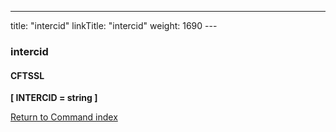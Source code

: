 ---
title: "intercid"
linkTitle: "intercid"
weight: 1690
--- <span id="intercid"></span>

### intercid

#### CFTSSL

****[ INTERCID = string ]****

[Return to Command index](../../)
